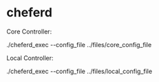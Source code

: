 # cheferd

Core Controller:

./cheferd_exec --config_file ../files/core_config_file 

Local Controller:

./cheferd_exec --config_file ../files/local_config_file 
